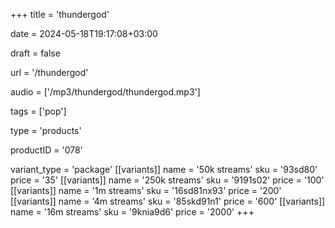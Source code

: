 +++
title = 'thundergod'

date = 2024-05-18T19:17:08+03:00

draft = false

url = '/thundergod'

audio = ['/mp3/thundergod/thundergod.mp3']

tags = ['pop']

type = 'products'

productID = '078'

variant_type = 'package'
[[variants]]
name = '50k streams'
sku = '93sd80'
price = '35'
[[variants]]
name = '250k streams'
sku = '9191s02'
price = '100'
[[variants]]
name = '1m streams'
sku = '16sd81nx93'
price = '200'
[[variants]]
name = '4m streams'
sku = '85skd91n1'
price = '600'
[[variants]]
name = '16m streams'
sku = '9knia9d6'
price = '2000'
+++
